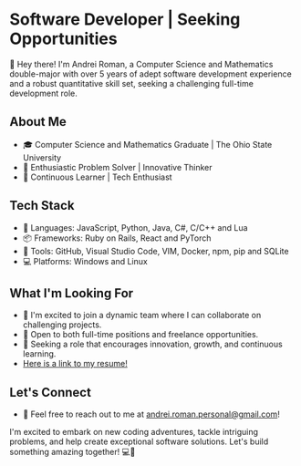 # Software Developer | Seeking Opportunities

👋 Hey there! I'm Andrei Roman, a Computer Science and Mathematics double-major with over 5 years of adept software development experience and a robust quantitative skill set, seeking a challenging full-time development role.

## About Me
- 🎓 Computer Science and Mathematics Graduate | The Ohio State University
- 🌟 Enthusiastic Problem Solver | Innovative Thinker
- 🚀 Continuous Learner | Tech Enthusiast

## Tech Stack
- 🔧 Languages: JavaScript, Python, Java, C#, C/C++ and Lua
- 📦 Frameworks: Ruby on Rails, React and PyTorch
- 🧰 Tools: GitHub, Visual Studio Code, VIM, Docker, npm, pip and SQLite
- 💻 Platforms: Windows and Linux

## What I'm Looking For
- 🌱 I'm excited to join a dynamic team where I can collaborate on challenging projects.
- 🚀 Open to both full-time positions and freelance opportunities.
- 💼 Seeking a role that encourages innovation, growth, and continuous learning.
- [Here is a link to my resume!](Resume.pdf)

## Let's Connect
- 📧 Feel free to reach out to me at andrei.roman.personal@gmail.com!

I'm excited to embark on new coding adventures, tackle intriguing problems, and help create exceptional software solutions. Let's build something amazing together! 💻🚀
